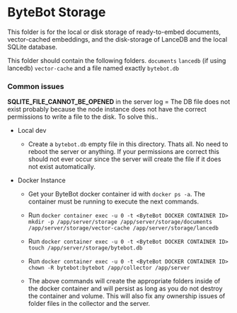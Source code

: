 # ByteBot Storage

This folder is for the local or disk storage of ready-to-embed documents, vector-cached embeddings, and the disk-storage of LanceDB and the local SQLite database.

This folder should contain the following folders.
`documents`
`lancedb` (if using lancedb)
`vector-cache`
and a file named exactly `bytebot.db`


### Common issues
**SQLITE_FILE_CANNOT_BE_OPENED** in the server log = The DB file does not exist probably because the node instance does not have the correct permissions to write a file to the disk. To solve this..

- Local dev
  - Create a `bytebot.db` empty file in this directory. Thats all. No need to reboot the server or anything. If your permissions are correct this should not ever occur since the server will create the file if it does not exist automatically.

- Docker Instance
  - Get your ByteBot docker container id with `docker ps -a`. The container must be running to execute the next commands.
  - Run `docker container exec -u 0 -t <ByteBot DOCKER CONTAINER ID> mkdir -p /app/server/storage /app/server/storage/documents /app/server/storage/vector-cache /app/server/storage/lancedb`
  - Run `docker container exec -u 0 -t <ByteBot DOCKER CONTAINER ID> touch /app/server/storage/bytebot.db`
  - Run `docker container exec -u 0 -t <ByteBot DOCKER CONTAINER ID> chown -R bytebot:bytebot /app/collector /app/server`

  - The above commands will create the appropriate folders inside of the docker container and will persist as long as you do not destroy the container and volume. This will also fix any ownership issues of folder files in the collector and the server.